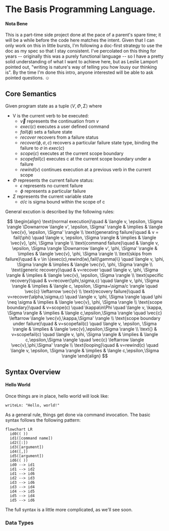 # The Basis Programming Language.  

#### Nota Bene
This is a part-time side project done at the pace of a parent's spare time; it will be a while before the code here matches the intent.  Given that I can only work on this in little bursts, I'm following a doc-first strategy to use the doc as my spec so that I stay consistent.  I've percolated on this thing for years -- originally this was a purely functional language -- so I have a pretty solid understanding of what I want to achieve here, but as Leslie Lamport pointed out, "writing is nature's way of telling you how lousy our thinking is".  By the time I'm done this intro, anyone interested will be able to ask pointed questions.  &#9786;

## Core Semantics
Given program state as a tuple $\langle V,\Phi,\Sigma \rangle$ where
* V is the current verb to be executed:
    * $\overrightarrow{v}$ represents the continuation from $v$
    * $exec(c)$ executes a user defined command
    * $fail(\phi)$ sets a failure state
    * $recover$ recovers from a failure status
    * $recover(\phi,\sigma,c)$ recovers a particular failure state type, binding the failure to $\sigma$ in $exec(c)$
    * $scope(c)$ executes at the current scope boundary
    * $scopefail(c)$ executes c at the current scope boundary under a failure
    * $rewind(v)$ continues execution at a previous verb in the current scope
* $\Phi$ represents the current failure status:
    * $\epsilon$ represents no current failure
    * $\phi$ represents a particular failure
* $\Sigma$ represents the current variable state
    * $\sigma/c$ is sigma bound within the scope of c  

General excution is described by the following rules:

$$
\begin{align}
\text{normal execution}\quad & \langle v, \epsilon, \Sigma \rangle \Downarrow \langle v', \epsilon, \Sigma' \rangle & \implies & \langle \vec{v}, \epsilon, \Sigma' \rangle \\
\text{generating failure}\quad & v = fail(\phi) \quad \langle v, \epsilon, \Sigma \rangle & \implies & \langle \vec{v}, \phi, \Sigma \rangle \\
\text{command failure}\quad & \langle v, \epsilon, \Sigma \rangle \Downarrow \langle v', \phi, \Sigma' \rangle & \implies & \langle \vec{v}, \phi, \Sigma \rangle \\
\text{skips from failure}\quad & v \in \{exec(c),rewind(w),fail(\gamma)\} \quad \langle v, \phi, \Sigma \rangle & \implies & \langle \vec{v}, \phi, \Sigma \rangle \\
\text{generic recovery}\quad & v=recover \quad \langle v, \phi, \Sigma \rangle & \implies & \langle \vec{v}, \epsilon, \Sigma \rangle \\
\text{specific recovery}\quad & v=recover(\phi,\sigma,c) \quad \langle v, \phi, \Sigma \rangle & \implies & \langle c, \epsilon, \Sigma+\sigma/c \rangle \quad \vec{c} \leftarrow \vec{v} \\
\text{recovery failure}\quad & v=recover(\alpha,\sigma,c) \quad \langle v, \phi, \Sigma \rangle \quad \phi \neq \sigma & \implies & \langle \vec{v}, \phi, \Sigma \rangle \\
\text{scope boundary}\quad & v=scope(c) \quad \kappa\in\Phi \quad \langle v, \kappa, \Sigma \rangle & \implies & \langle c,\epsilon,\Sigma \rangle \quad \vec{c} \leftarrow \langle \vec{v},\kappa,\Sigma' \rangle \\
\text{scope boundary under failure}\quad & v=scopefail(c) \quad \langle v, \epsilon, \Sigma \rangle & \implies & \langle \vec{v},\epsilon,\Sigma \rangle \\
\text{} & v=scopefail(c) \quad \langle v, \phi, \Sigma \rangle & \implies & \langle c,\epsilon,\Sigma \rangle \quad \vec{c} \leftarrow \langle \vec{v},\phi,\Sigma' \rangle \\
\text{looping}\quad & v=rewind(c) \quad \langle v, \epsilon, \Sigma \rangle & \implies & \langle c,\epsilon,\Sigma \rangle
\end{align}
$$

## Syntax Overview
#### Hello World
Once things are in place, hello world will look like:
```
writeLn: "Hello, world!"
```

As a general rule, things get done via command invocation.  The basic syntax follows the following pattern:
```mermaid
flowchart LR
  id0(( ))
  id1([command name])
  id2([:])
  id3([argument])
  id4([,])
  id5([argument])
  id6(( ))
  id0 --> id1
  id1 --> id2
  id1 --> id6
  id2 --> id3
  id3 --> id6
  id3 --> id4
  id4 --> id5
  id5 --> id4
  id5 --> id6
```

The full syntax is a little more complicated, as we'll see soon.

### Data Types
